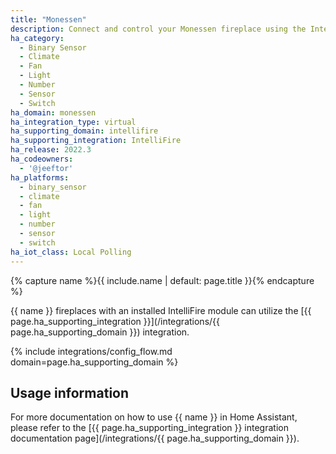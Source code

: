 ```yaml
---
title: "Monessen"
description: Connect and control your Monessen fireplace using the IntelliFire integration
ha_category:
  - Binary Sensor
  - Climate
  - Fan
  - Light
  - Number
  - Sensor
  - Switch
ha_domain: monessen
ha_integration_type: virtual
ha_supporting_domain: intellifire
ha_supporting_integration: IntelliFire
ha_release: 2022.3
ha_codeowners:
  - '@jeeftor'
ha_platforms:
  - binary_sensor
  - climate
  - fan
  - light
  - number
  - sensor
  - switch
ha_iot_class: Local Polling
---
```


{% capture name %}{{ include.name | default: page.title }}{% endcapture %}

{{ name }} fireplaces with an installed IntelliFire module can utilize the
[{{ page.ha_supporting_integration }}](/integrations/{{ page.ha_supporting_domain }})
integration.

{% include integrations/config_flow.md domain=page.ha_supporting_domain %}

## Usage information

For more documentation on how to use {{ name }} in Home Assistant, please refer to the
[{{ page.ha_supporting_integration }} integration documentation page](/integrations/{{ page.ha_supporting_domain }}).
